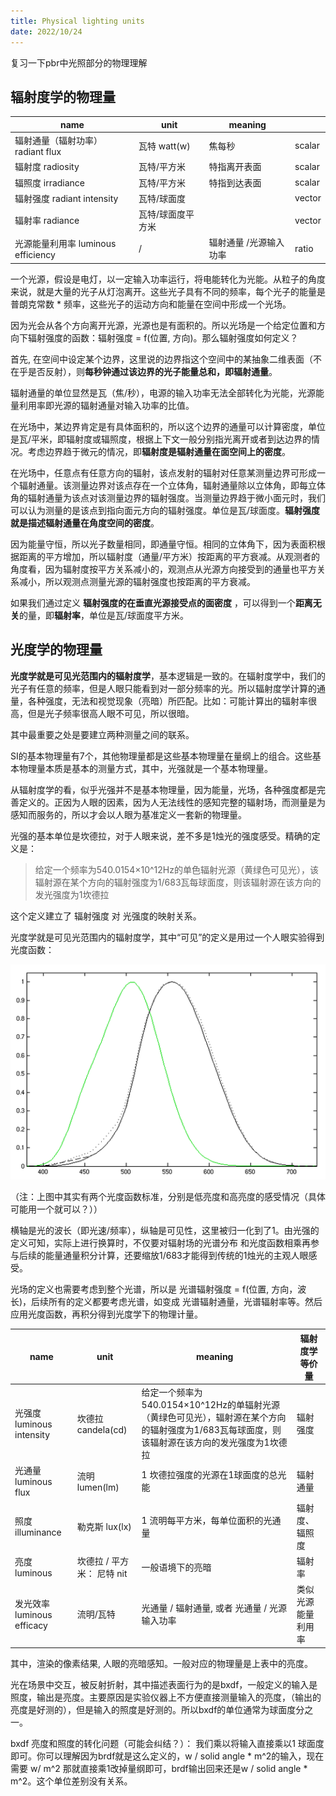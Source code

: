 ```yaml
---
title: Physical lighting units
date: 2022/10/24
---
```


复习一下pbr中光照部分的物理理解

## 辐射度学的物理量

| name | unit | meaning |  |
| --- | --- | --- | --- |
| 辐射通量（辐射功率） radiant flux | 瓦特 watt(w) | 焦每秒 | scalar |
| 辐射度 radiosity | 瓦特/平方米 | 特指离开表面 | scalar |
| 辐照度 irradiance | 瓦特/平方米 | 特指到达表面 | scalar |
| 辐射强度 radiant intensity | 瓦特/球面度 |  | vector |
| 辐射率 radiance | 瓦特/球面度平方米 |  | vector |
| 光源能量利用率 luminous efficiency | / | 辐射通量 /光源输入功率 | ratio |

一个光源，假设是电灯，以一定输入功率运行，将电能转化为光能。从粒子的角度来说，就是大量的光子从灯泡离开。这些光子具有不同的频率，每个光子的能量是普朗克常数 * 频率，这些光子的运动方向和能量在空间中形成一个光场。

因为光会从各个方向离开光源，光源也是有面积的。所以光场是一个给定位置和方向下辐射强度的函数：辐射强度 = f(位置, 方向)。那么辐射强度如何定义？

首先, 在空间中设定某个边界，这里说的边界指这个空间中的某抽象二维表面（不在乎是否反射），则**每秒钟通过该边界的光子能量总和，即辐射通量**。

辐射通量的单位显然是瓦（焦/秒），电源的输入功率无法全部转化为光能，光源能量利用率即光源的辐射通量对输入功率的比值。

在光场中，某边界肯定是有具体面积的，所以这个边界的通量可以计算密度，单位是瓦/平米，即辐射度或辐照度，根据上下文一般分别指光离开或者到达边界的情况。考虑边界趋于微元的情况，即**辐射度是辐射通量在面空间上的密度**。

在光场中，任意点有任意方向的辐射，该点发射的辐射对任意某测量边界可形成一个辐射通量。该测量边界对该点存在一个立体角，辐射通量除以立体角，即每立体角的辐射通量为该点对该测量边界的辐射强度。当测量边界趋于微小面元时，我们可以认为测量的是该点到指向面元方向的辐射强度。单位是瓦/球面度。**辐射强度就是描述辐射通量在角度空间的密度**。

因为能量守恒，所以光子数量相同，即通量守恒。相同的立体角下，因为表面积根据距离的平方增加，所以辐射度（通量/平方米）按距离的平方衰减。从观测者的角度看，因为辐射度按平方关系减小的，观测点从光源方向接受到的通量也平方关系减小，所以观测点测量光源的辐射强度也按距离的平方衰减。

如果我们通过定义 **辐射强度的在垂直光源接受点的面密度** ，可以得到一个**距离无关**的量，即**辐射率**，单位是瓦/球面度平方米。

## 光度学的物理量

**光度学就是可见光范围内的辐射度学**，基本逻辑是一致的。在辐射度学中，我们的光子有任意的频率，但是人眼只能看到对一部分频率的光。所以辐射度学计算的通量，各种强度，无法和视觉现象（亮暗）所匹配。比如：可能计算出的辐射率很高，但是光子频率很高人眼不可见，所以很暗。

其中最重要之处是要建立两种测量之间的联系。

SI的基本物理量有7个，其他物理量都是这些基本物理量在量纲上的组合。这些基本物理量本质是基本的测量方式，其中，光强就是一个基本物理量。

从辐射度学的看，似乎光强并不是基本物理量，因为能量，光场，各种强度都是完善定义的。正因为人眼的因素，因为人无法线性的感知完整的辐射场，而测量是为感知而服务的，所以才会以人眼为基准定义一套新的物理量。

光强的基本单位是坎德拉，对于人眼来说，差不多是1烛光的强度感受。精确的定义是：

> 给定一个频率为540.0154×10^12Hz的单色辐射光源（黄绿色可见光），该辐射源在某个方向的辐射强度为1/683瓦每球面度，则该辐射源在该方向的发光强度为1坎德拉
> 

这个定义建立了 辐射强度 对 光强度的映射关系。

光度学就是可见光范围内的辐射度学，其中“可见”的定义是用过一个人眼实验得到 光度函数：

![525px-Luminosity.png](/images/physical-light-unit/525px-Luminosity.png)

（注：上图中其实有两个光度函数标准，分别是低亮度和高亮度的感受情况（具体可能用一个就可以？））

横轴是光的波长（即光速/频率），纵轴是可见性，这里被归一化到了1。由光强的定义可知，实际上进行换算时，不仅要对辐射场的光谱分布 和光度函数相乘再参与后续的能量通量积分计算，还要缩放1/683才能得到传统的1烛光的主观人眼感受。

光场的定义也需要考虑到整个光谱，所以是 光谱辐射强度 = f(位置, 方向，波长)，后续所有的定义都要考虑光谱，如变成 光谱辐射通量，光谱辐射率等。然后应用光度函数，再积分得到光度学下的物理计量。

| name | unit | meaning | 辐射度学等价量 |
| --- | --- | --- | --- |
| 光强度 luminous intensity | 坎德拉 candela(cd) | 给定一个频率为540.0154×10^12Hz的单辐射光源（黄绿色可见光），辐射源在某个方向的辐射强度为1/683瓦每球面度，则该辐射源在该方向的发光强度为1坎德拉 | 辐射强度 |
| 光通量 luminous flux | 流明 lumen(lm) | 1 坎德拉强度的光源在1球面度的总光能 | 辐射通量 |
| 照度 illuminance | 勒克斯 lux(lx) | 1 流明每平方米，每单位面积的光通量 | 辐射度、辐照度 |
| 亮度 luminous | 坎德拉 / 平方米： 尼特 nit | 一般语境下的亮暗 | 辐射率 |
| 发光效率 luminous efficacy | 流明/瓦特 | 光通量 / 辐射通量, 或者 光通量 / 光源输入功率 | 类似 光源能量利用率 |

其中，渲染的像素结果, 人眼的亮暗感知。一般对应的物理量是上表中的亮度。

光在场景中交互，被反射折射，其中描述表面行为的是bxdf，一般定义的输入是照度，输出是亮度。主要原因是实验仪器上不方便直接测量输入的亮度，（输出的亮度是好测的），但是输入的照度是好测的。所以bxdf的单位通常为球面度分之一。

bxdf 亮度和照度的转化问题（可能会纠结？）： 我们乘以将输入直接乘以1 球面度即可。你可以理解因为brdf就是这么定义的，w / solid angle * m^2的输入，现在需要 w/ m^2 那就直接乘1改掉量纲即可，brdf输出回来还是w / solid angle * m^2。这个单位差别没有关系。